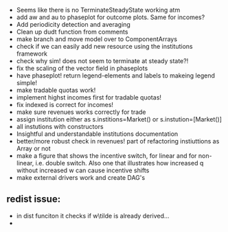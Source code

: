 * Seems like there is no TerminateSteadyState working atm
* add aw and au to phaseplot for outcome plots. Same for incomes?
* Add periodicity detection and averaging
* Clean up dudt function from comments
* make branch and move model over to ComponentArrays
* check if we can easily add new resource using the institutions framework
* check why sim! does not seem to terminate at steady state?!
* fix the scaling of the vector field in phaseplots
* have phaseplot! return legend-elements and labels to makeing legend simple!
* make tradable quotas work!
* implement highst incomes first for tradable quotas!
* fix indexed is correct for incomes!
* make sure revenues works correctly for trade
* assign institution either as s.institions=Market() or s.instution=[Market()]
* all instutions with constructors
* Insightful and understandable institutions documentation
* better/more robust check in revenues! part of refactoring instiuttions as Array or not
* make a figure that shows the incentive switch, for linear and for non-linear, i.e. double switch. Also one that illustrates how increased q without increased w can cause incentive shifts
* make external drivers work and create DAG's


## redist issue:
* in dist funciton it checks if w\tilde is already derived...
* 